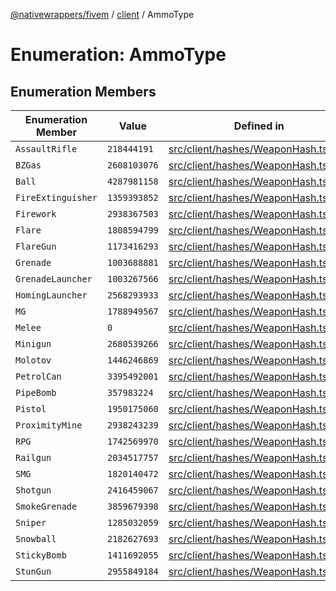 [@nativewrappers/fivem](../../README.md) / [client](../README.md) / AmmoType

# Enumeration: AmmoType

## Enumeration Members

| Enumeration Member | Value | Defined in |
| ------ | ------ | ------ |
| `AssaultRifle` | `218444191` | [src/client/hashes/WeaponHash.ts:152](https://github.com/nativewrappers/fivem/blob/a8f3fbc0f47fb5552a00c18a4d0c12645ae62f70/src/client/hashes/WeaponHash.ts#L152) |
| `BZGas` | `2608103076` | [src/client/hashes/WeaponHash.ts:168](https://github.com/nativewrappers/fivem/blob/a8f3fbc0f47fb5552a00c18a4d0c12645ae62f70/src/client/hashes/WeaponHash.ts#L168) |
| `Ball` | `4287981158` | [src/client/hashes/WeaponHash.ts:149](https://github.com/nativewrappers/fivem/blob/a8f3fbc0f47fb5552a00c18a4d0c12645ae62f70/src/client/hashes/WeaponHash.ts#L149) |
| `FireExtinguisher` | `1359393852` | [src/client/hashes/WeaponHash.ts:143](https://github.com/nativewrappers/fivem/blob/a8f3fbc0f47fb5552a00c18a4d0c12645ae62f70/src/client/hashes/WeaponHash.ts#L143) |
| `Firework` | `2938367503` | [src/client/hashes/WeaponHash.ts:160](https://github.com/nativewrappers/fivem/blob/a8f3fbc0f47fb5552a00c18a4d0c12645ae62f70/src/client/hashes/WeaponHash.ts#L160) |
| `Flare` | `1808594799` | [src/client/hashes/WeaponHash.ts:144](https://github.com/nativewrappers/fivem/blob/a8f3fbc0f47fb5552a00c18a4d0c12645ae62f70/src/client/hashes/WeaponHash.ts#L144) |
| `FlareGun` | `1173416293` | [src/client/hashes/WeaponHash.ts:145](https://github.com/nativewrappers/fivem/blob/a8f3fbc0f47fb5552a00c18a4d0c12645ae62f70/src/client/hashes/WeaponHash.ts#L145) |
| `Grenade` | `1003688881` | [src/client/hashes/WeaponHash.ts:163](https://github.com/nativewrappers/fivem/blob/a8f3fbc0f47fb5552a00c18a4d0c12645ae62f70/src/client/hashes/WeaponHash.ts#L163) |
| `GrenadeLauncher` | `1003267566` | [src/client/hashes/WeaponHash.ts:157](https://github.com/nativewrappers/fivem/blob/a8f3fbc0f47fb5552a00c18a4d0c12645ae62f70/src/client/hashes/WeaponHash.ts#L157) |
| `HomingLauncher` | `2568293933` | [src/client/hashes/WeaponHash.ts:162](https://github.com/nativewrappers/fivem/blob/a8f3fbc0f47fb5552a00c18a4d0c12645ae62f70/src/client/hashes/WeaponHash.ts#L162) |
| `MG` | `1788949567` | [src/client/hashes/WeaponHash.ts:156](https://github.com/nativewrappers/fivem/blob/a8f3fbc0f47fb5552a00c18a4d0c12645ae62f70/src/client/hashes/WeaponHash.ts#L156) |
| `Melee` | `0` | [src/client/hashes/WeaponHash.ts:142](https://github.com/nativewrappers/fivem/blob/a8f3fbc0f47fb5552a00c18a4d0c12645ae62f70/src/client/hashes/WeaponHash.ts#L142) |
| `Minigun` | `2680539266` | [src/client/hashes/WeaponHash.ts:159](https://github.com/nativewrappers/fivem/blob/a8f3fbc0f47fb5552a00c18a4d0c12645ae62f70/src/client/hashes/WeaponHash.ts#L159) |
| `Molotov` | `1446246869` | [src/client/hashes/WeaponHash.ts:154](https://github.com/nativewrappers/fivem/blob/a8f3fbc0f47fb5552a00c18a4d0c12645ae62f70/src/client/hashes/WeaponHash.ts#L154) |
| `PetrolCan` | `3395492001` | [src/client/hashes/WeaponHash.ts:146](https://github.com/nativewrappers/fivem/blob/a8f3fbc0f47fb5552a00c18a4d0c12645ae62f70/src/client/hashes/WeaponHash.ts#L146) |
| `PipeBomb` | `357983224` | [src/client/hashes/WeaponHash.ts:166](https://github.com/nativewrappers/fivem/blob/a8f3fbc0f47fb5552a00c18a4d0c12645ae62f70/src/client/hashes/WeaponHash.ts#L166) |
| `Pistol` | `1950175060` | [src/client/hashes/WeaponHash.ts:148](https://github.com/nativewrappers/fivem/blob/a8f3fbc0f47fb5552a00c18a4d0c12645ae62f70/src/client/hashes/WeaponHash.ts#L148) |
| `ProximityMine` | `2938243239` | [src/client/hashes/WeaponHash.ts:165](https://github.com/nativewrappers/fivem/blob/a8f3fbc0f47fb5552a00c18a4d0c12645ae62f70/src/client/hashes/WeaponHash.ts#L165) |
| `RPG` | `1742569970` | [src/client/hashes/WeaponHash.ts:158](https://github.com/nativewrappers/fivem/blob/a8f3fbc0f47fb5552a00c18a4d0c12645ae62f70/src/client/hashes/WeaponHash.ts#L158) |
| `Railgun` | `2034517757` | [src/client/hashes/WeaponHash.ts:161](https://github.com/nativewrappers/fivem/blob/a8f3fbc0f47fb5552a00c18a4d0c12645ae62f70/src/client/hashes/WeaponHash.ts#L161) |
| `SMG` | `1820140472` | [src/client/hashes/WeaponHash.ts:153](https://github.com/nativewrappers/fivem/blob/a8f3fbc0f47fb5552a00c18a4d0c12645ae62f70/src/client/hashes/WeaponHash.ts#L153) |
| `Shotgun` | `2416459067` | [src/client/hashes/WeaponHash.ts:147](https://github.com/nativewrappers/fivem/blob/a8f3fbc0f47fb5552a00c18a4d0c12645ae62f70/src/client/hashes/WeaponHash.ts#L147) |
| `SmokeGrenade` | `3859679398` | [src/client/hashes/WeaponHash.ts:167](https://github.com/nativewrappers/fivem/blob/a8f3fbc0f47fb5552a00c18a4d0c12645ae62f70/src/client/hashes/WeaponHash.ts#L167) |
| `Sniper` | `1285032059` | [src/client/hashes/WeaponHash.ts:151](https://github.com/nativewrappers/fivem/blob/a8f3fbc0f47fb5552a00c18a4d0c12645ae62f70/src/client/hashes/WeaponHash.ts#L151) |
| `Snowball` | `2182627693` | [src/client/hashes/WeaponHash.ts:150](https://github.com/nativewrappers/fivem/blob/a8f3fbc0f47fb5552a00c18a4d0c12645ae62f70/src/client/hashes/WeaponHash.ts#L150) |
| `StickyBomb` | `1411692055` | [src/client/hashes/WeaponHash.ts:164](https://github.com/nativewrappers/fivem/blob/a8f3fbc0f47fb5552a00c18a4d0c12645ae62f70/src/client/hashes/WeaponHash.ts#L164) |
| `StunGun` | `2955849184` | [src/client/hashes/WeaponHash.ts:155](https://github.com/nativewrappers/fivem/blob/a8f3fbc0f47fb5552a00c18a4d0c12645ae62f70/src/client/hashes/WeaponHash.ts#L155) |
